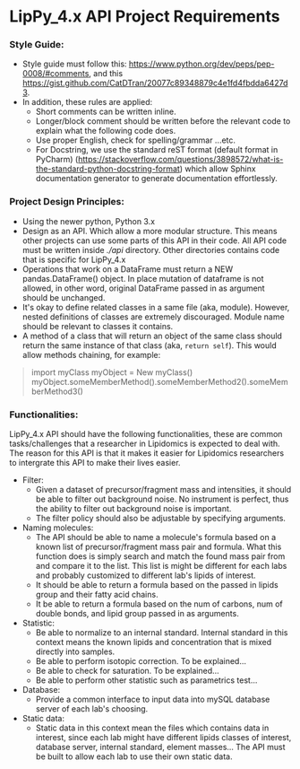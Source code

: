 # LipPy_4.x API Project Requirements

### Style Guide:

+ Style guide must follow this: https://www.python.org/dev/peps/pep-0008/#comments, and this https://gist.github.com/CatDTran/20077c89348879c4e1fd4fbdda6427d3.
+ In addition, these rules are applied:
    + Short comments can be written inline.
    + Longer/block comment should be written before the relevant code to explain what the following code does.
    + Use proper English, check for spelling/grammar ...etc.
    + For Docstring, we use the standard reST format (default format in PyCharm) (https://stackoverflow.com/questions/3898572/what-is-the-standard-python-docstring-format)
    which allow Sphinx documentation generator to generate documentation effortlessly.

### Project Design Principles:

+ Using the newer python, Python 3.x
+ Design as an API. Which allow a more modular structure. This means other projects can use some parts of this API in their code. All API code must be written inside *./api* directory.
Other directories contains code that is specific for LipPy_4.x
+ Operations that work on a DataFrame must return a NEW pandas.DataFrame() object. In place mutation of dataframe is not allowed, in other word, original DataFrame passed in as argument should be unchanged.
+ It's okay to define related classes in a same file (aka, module). However, nested definitions of classes are extremely discouraged. Module name should be relevant to classes it contains.
+ A method of a class that will return an object of the same class should return the same instance of that class (aka, `return self`). This would allow methods chaining, for example:

> import myClass
> myObject = New myClass()
> myObject.someMemberMethod().someMemberMethod2().someMemberMethod3()

### Functionalities:

LipPy_4.x API should have the following functionalities, these are common tasks/challenges that a researcher in Lipidomics is expected to deal with. The reason for this API is that it makes it easier for Lipidomics researchers to intergrate  this API to make their lives easier.
- Filter:
  - Given a dataset of precursor/fragment mass and intensities, it should be able to filter out background noise. No instrument is perfect, thus the ability to filter out background noise is important.
  - The filter policy should also be adjustable by specifying arguments.
- Naming molecules:
  - The API should be able to name a molecule's formula based on a known list of precursor/fragment mass pair and formula. What this function does is simply search and match the found mass pair from and compare it to the list. This list is might be different for each labs and probably customized to different lab's lipids of interest.
  - It should be able to return a formula based on the passed in lipids group and their fatty acid chains.
  - It be able to return a formula based on the num of carbons, num of double bonds, and lipid group passed in as arguments.
- Statistic:
  - Be able to normalize to an internal standard. Internal standard in this context means the known lipids and concentration that is mixed directly into samples.
  - Be able to perform isotopic correction. To be explained...
  - Be able to check for saturation. To be explained...
  - Be able to perform other statistic such as parametrics test...
- Database:
  - Provide a common interface to input data into mySQL database server of each lab's choosing.
- Static data:
  - Static data in this context mean the files which contains data in interest, since each lab might
  have different lipids classes of interest, database server, internal standard, element masses... The API must be built
  to allow each lab to use their own static data.

